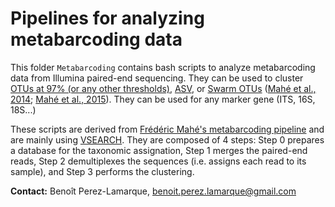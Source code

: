 # Pipelines for analyzing metabarcoding data

This folder  `Metabarcoding`  contains bash scripts to analyze metabarcoding data from Illumina paired-end sequencing. They can be used to cluster [OTUs at 97% (or any other thresholds)](https://github.com/BPerezLamarque/Scripts/blob/master/Metabarcoding/pipeline_OTU97.sh), [ASV](https://github.com/BPerezLamarque/Scripts/blob/master/Metabarcoding/pipeline_ASV.sh), or  [Swarm OTUs](https://github.com/BPerezLamarque/Scripts/blob/master/Metabarcoding/pipeline_OTU_Swarm.sh) ([Mahé et al., 2014](https://peerj.com/articles/593/); [Mahé et al., 2015](https://www.ncbi.nlm.nih.gov/pmc/articles/PMC4690345/pdf/peerj-03-1420.pdf)). They can be used for any marker gene (ITS, 16S, 18S...)

These scripts are derived from [Frédéric Mahé's metabarcoding pipeline](https://github.com/frederic-mahe/swarm/wiki/Fred's-metabarcoding-pipeline) and are mainly using [VSEARCH](https://github.com/torognes/vsearch). They are composed of 4 steps: Step 0 prepares a database for the taxonomic assignation, Step 1 merges the paired-end reads, Step 2 demultiplexes the sequences (i.e. assigns each read to its sample), and Step 3 performs the clustering. 

**Contact:** Benoît Perez-Lamarque, benoit.perez.lamarque@gmail.com


